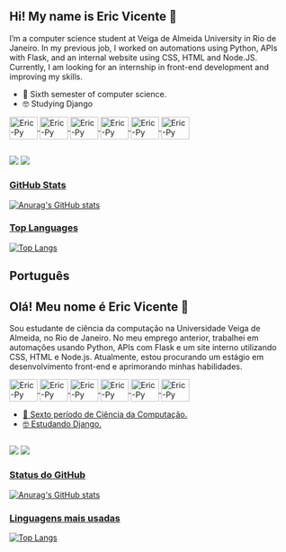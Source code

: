 ## Hi! My name is Eric Vicente 👋

I’m a computer science student at Veiga de Almeida University in Rio de Janeiro. In my previous job, I worked on automations using Python, APIs with Flask, and an internal website using CSS, HTML and Node.JS. Currently, I am looking for an internship in front-end development and improving my skills.</h2>



- 📖 Sixth semester of computer science.
- 🤓 Studying Django

<div>
  <a href="https://github.com/Ericvmartins">
  
  <img align="center" alt="Eric-Py" height="40" width="50" src="https://cdn.jsdelivr.net/gh/devicons/devicon@latest/icons/python/python-original-wordmark.svg" />
  <img align="center" alt="Eric-Py" height="40" width="50" src="https://cdn.jsdelivr.net/gh/devicons/devicon@latest/icons/html5/html5-original-wordmark.svg" />
  <img align="center" alt="Eric-Py" height="40" width="50" src="https://cdn.jsdelivr.net/gh/devicons/devicon@latest/icons/css3/css3-original-wordmark.svg" />
  <img align="center" alt="Eric-Py" height="40" width="50" src="https://cdn.jsdelivr.net/gh/devicons/devicon@latest/icons/nodejs/nodejs-original-wordmark.svg" />
  <img align="center" alt="Eric-Py" height="40" width="50" src="https://cdn.jsdelivr.net/gh/devicons/devicon@latest/icons/flask/flask-original-wordmark.svg" />
  <img align="center" alt="Eric-Py" height="40" width="50" src="https://cdn.jsdelivr.net/gh/devicons/devicon@latest/icons/javascript/javascript-original.svg" />
</div>

##

<div>
  <a href = "mailto:ericvmartins@gmail.com"><img src="https://img.shields.io/badge/Gmail-D14836?style=for-the-badge&logo=gmail&logoColor=white" target="_blank"></a>
  <a href = "www.linkedin.com/in/eric-vicente"> <img src="https://img.shields.io/badge/LinkedIn-0077B5?style=for-the-badge&logo=linkedin&logoColor=white"
</div>

### GitHub Stats

![Anurag's GitHub stats](https://github-readme-stats.vercel.app/api?username=Ericvmartins&show_icons=true&theme=react)

### Top Languages

[![Top Langs](https://github-readme-stats.vercel.app/api/top-langs/?username=Ericvmartins&layout=donut)](https://github.com/anuraghazra/github-readme-stats)

## Português

## Olá! Meu nome é Eric Vicente 👋

Sou estudante de ciência da computação na Universidade Veiga de Almeida, no Rio de Janeiro. No meu emprego anterior, trabalhei em automações usando Python, APIs com Flask e um site interno utilizando CSS, HTML e Node.js. Atualmente, estou procurando um estágio em desenvolvimento front-end e aprimorando minhas habilidades.</h2>

<div>
  <a href="https://github.com/Ericvmartins">
  
  <img align="center" alt="Eric-Py" height="40" width="50" src="https://cdn.jsdelivr.net/gh/devicons/devicon@latest/icons/python/python-original-wordmark.svg" />
  <img align="center" alt="Eric-Py" height="40" width="50" src="https://cdn.jsdelivr.net/gh/devicons/devicon@latest/icons/html5/html5-original-wordmark.svg" />
  <img align="center" alt="Eric-Py" height="40" width="50" src="https://cdn.jsdelivr.net/gh/devicons/devicon@latest/icons/css3/css3-original-wordmark.svg" />
  <img align="center" alt="Eric-Py" height="40" width="50" src="https://cdn.jsdelivr.net/gh/devicons/devicon@latest/icons/nodejs/nodejs-original-wordmark.svg" />
  <img align="center" alt="Eric-Py" height="40" width="50" src="https://cdn.jsdelivr.net/gh/devicons/devicon@latest/icons/flask/flask-original-wordmark.svg" />
  <img align="center" alt="Eric-Py" height="40" width="50" src="https://cdn.jsdelivr.net/gh/devicons/devicon@latest/icons/javascript/javascript-original.svg" />
</div>

- 📖 Sexto período de Ciência da Computação.
- 🤓 Estudando Django.

##

<div>
  <a href = "mailto:ericvmartins@gmail.com"><img src="https://img.shields.io/badge/Gmail-D14836?style=for-the-badge&logo=gmail&logoColor=white" target="_blank"></a>
  <a href = "www.linkedin.com/in/eric-vicente"> <img src="https://img.shields.io/badge/LinkedIn-0077B5?style=for-the-badge&logo=linkedin&logoColor=white"
</div>

### Status do GitHub

![Anurag's GitHub stats](https://github-readme-stats.vercel.app/api?username=Ericvmartins&show_icons=true&theme=react)

### Linguagens mais usadas

[![Top Langs](https://github-readme-stats.vercel.app/api/top-langs/?username=Ericvmartins&layout=donut)](https://github.com/anuraghazra/github-readme-stats)

          
          
          
